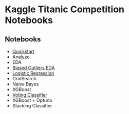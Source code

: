 # Kaggle Titanic Competition Notebooks 

## Notebooks

- [Quickstart](titanic-quickstart.ipynb)
- Analyze
- EDA
- [Biased Outliers EDA](titanic-eda01-biased-outliers.ipynb)
- [Logistic Regression](logistic-regression-series.ipynb)
- GridSearch
- Naive Bayes
- XGBoost
- [Voting Classifier](titanic-votingclassifier.ipynb)
- XGBoost + Optuna
- Stacking Classifier
